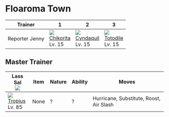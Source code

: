 # Floaroma Town

Trainer        | 1                                 | 2                                 | 3
---            | ---                               | ---                               | ---
Reporter Jenny | ![][152]<br>[Chikorita]<br>Lv. 15 | ![][155]<br>[Cyndaquil]<br>Lv. 15 | ![][158]<br>[Totodile]<br>Lv. 15

## Master Trainer

Lass Sal<br>![][lass]           | Item | Nature | Ability | Moves
---                             | ---  | ---    | ---     | ---
![][357]<br>[Tropius]<br>Lv. 85 | None | ?      | ?       | Hurricane, Substitute, Roost, Air Slash

[Chikorita]: ../../pokemon_changes/152/
[Cyndaquil]: ../../pokemon_changes/155/
[Totodile]: ../../pokemon_changes/158/
[Tropius]: ../../pokemon_changes/357/
[152]: ../img/pokemon/152.png
[155]: ../img/pokemon/155.png
[158]: ../img/pokemon/158.png
[357]: ../img/pokemon/357.png
[lass]: ../img/trainer/lass.png
